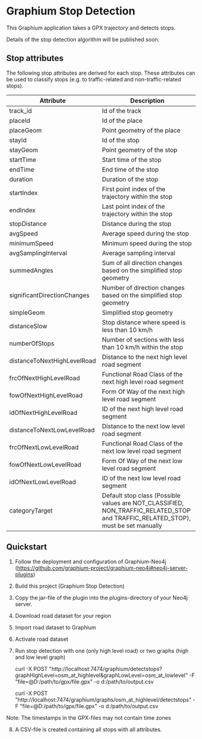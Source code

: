 # Graphium Stop Detection

This Graphium application takes a GPX trajectory and detects stops.

Details of the stop detection algorithm will be published soon.

## Stop attributes

The following stop attributes are derived for each stop. These attributes can be used to classify stops (e.g. to traffic-related and non-traffic-related stops).

 | Attribute                   | Description     |
 | --------------------------- | --------------- |
 | track_id                    | Id of the track |
 | placeId                     | Id of the place |
 | placeGeom                   | Point geometry of the place |
 | stayId                      | Id of the stop |
 | stayGeom                    | Point geometry of the stop |
 | startTime                   | Start time of the stop |
 | endTime                     | End time of the stop |
 | duration                    | Duration of the stop |
 | startIndex                  | First point index of the trajectory within the stop |
 | endIndex                    | Last point index of the trajectory within the stop |
 | stopDistance                | Distance during the stop |
 | avgSpeed                    | Average speed during the stop |
 | minimumSpeed                | Minimum speed during the stop |
 | avgSamplingInterval         | Average sampling interval |
 | summedAngles                | Sum of all direction changes based on the simplified stop geometry |
 | significantDirectionChanges | Number of direction changes based on the simplified stop geometry |
 | simpleGeom                  | Simplified stop geometry |
 | distanceSlow                | Stop distance where speed is less than 10 km/h |
 | numberOfStops               | Number of sections with less than 10 km/h within the stop |
 | distanceToNextHighLevelRoad | Distance to the next high level road segment |
 | frcOfNextHighLevelRoad      | Functional Road Class of the next high level road segment |
 | fowOfNextHighLevelRoad      | Form Of Way of the next high level road segment |
 | idOfNextHighLevelRoad       | ID of the next high level road segment |
 | distanceToNextLowLevelRoad  | Distance to the next low level road segment |
 | frcOfNextLowLevelRoad       | Functional Road Class of the next low level road segment |
 | fowOfNextLowLevelRoad       | Form Of Way of the next low level road segment |
 | idOfNextLowLevelRoad        | ID of the next low level road segment |
 | categoryTarget              | Default stop class (Possible values are NOT_CLASSIFIED, NON_TRAFFIC_RELATED_STOP and TRAFFIC_RELATED_STOP), must be set manually |

## Quickstart

1. Follow the deployment and configuration of Graphium-Neo4j (https://github.com/graphium-project/graphium-neo4j#neo4j-server-plugins)
2. Build this project (Graphium Stop Detection)
3. Copy the jar-file of the plugin into the plugins-directory of your Neo4j server.
4. Download road dataset for your region
5. Import road dataset to Graphium
6. Activate road dataset
7. Run stop detection with one (only high level road) or two graphs (high and low level graph)


    curl -X POST "http://localhost:7474/graphium/detectstops?graphHighLevel=osm_at_highlevel&graphLowLevel=osm_at_lowlevel" -F "file=@D:/path/to/gpx/file.gpx" -o d:/path/to/output.csv
    
    curl -X POST "http://localhost:7474/graphium/graphs/osm_at_highlevel/detectstops" -F "file=@D:/path/to/gpx/file.gpx" -o d:/path/to/output.csv

Note: The timestamps in the GPX-files may not contain time zones

8. A CSV-file is created containing all stops with all attributes.
